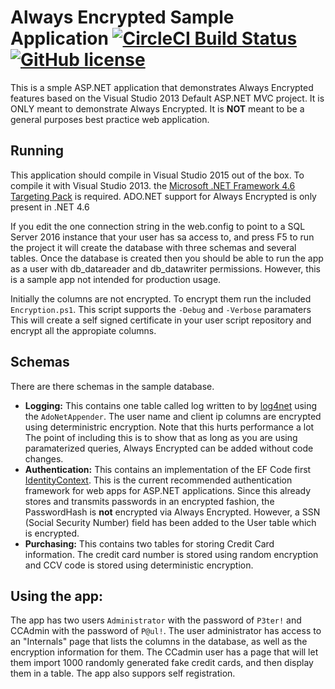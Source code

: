 Always Encrypted Sample Application [![CircleCI Build Status](https://circleci.com/gh/sqlcollaborative/AlwaysEncryptedSample.svg?style=shield)](https://circleci.com/gh/sqlcollaborative/AlwaysEncryptedSample) [![GitHub license](https://img.shields.io/badge/license-MIT-blue.svg)](https://raw.githubusercontent.com/sqlcollaborative/AlwaysEncryptedSample/master/License.md)
===================================

This is a smple ASP.NET application that demonstrates Always Encrypted 
features based on the Visual Studio 2013 Default ASP.NET MVC project.
It is ONLY meant to demonstrate Always Encrypted. It is **NOT** meant
to be a general purposes best practice web application.

Running
-------

This application should compile in Visual Studio 2015 out of the box. To 
compile it with Visual Studio 2013. the [Microsoft .NET Framework 4.6 Targeting
Pack](https://www.microsoft.com/en-us/download/details.aspx?id=48136) is
required. ADO.NET support for Always Encrypted is only present in .NET 4.6

If you edit the one connection string in the web.config to point to a SQL 
Server 2016 instance that your user has sa access to, and press F5 to run the
project it will create the database with three schemas and several tables. Once
the database is created then you should be able to run the app as a user with 
db_datareader and  db_datawriter permissions. However, this is a sample app
not intended for production usage.

Initially the columns are not encrypted. To encrypt them run the included
`Encryption.ps1`. This script supports the `-Debug` and `-Verbose` paramaters
This will create a self signed certificate in your user script repository and
encrypt all the appropiate columns.

Schemas
-------

There are there schemas in the sample database.

* **Logging:** This contains one table called log written to by 
[log4net](https://logging.apache.org/log4net/) using the `AdoNetAppender`. The
user name and client ip columns are encrypted using deterministric encryption.
Note that this hurts performance a lot The point of including this is to show
that as long as you are using paramaterized queries, Always Encrypted can be 
added without code changes.
* **Authentication:** This contains an implementation of the EF Code first
[IdentityContext](https://msdn.microsoft.com/en-us/library/microsoft.aspnet.identity.entityframework.identitydbcontext(v=vs.108).aspx).
This is the current recommended authentication framework for web apps for
ASP.NET applications. Since this already stores and transmits passwords in an
encrypted fashion, the PasswordHash is **not** encrypted via Always Encrypted.
However, a SSN (Social Security Number) field has been added to the User table
which is encrypted.
* **Purchasing:** This contains two tables for storing Credit Card information.
The credit card number is stored using random encryption and CCV code is stored
using deterministic encryption.

Using the app:
--------------
The app has two users `Administrator` with the password of `P3ter!` and CCAdmin
with the password of `P@ul!`. The user administrator has access to an
"Internals" page that lists the columns in the database, as well as the
encryption information for them. The CCadmin user has a page that will let
them import 1000 randomly generated fake credit cards, and then display them
in a table. The app also suppors self registration.
